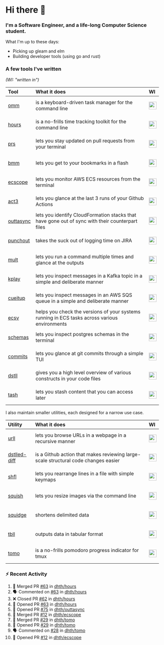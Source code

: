 Hi there 👋
===

### I'm a Software Engineer, and a life-long Computer Science student.

What I'm up to these days:

- Picking up gleam and elm
- Building developer tools (using go and rust)

### A few tools I've written

*(WI: "written in")*

| Tool                                           | What it does                                                                                    | WI                                                                                                                                                                           |
|:-----------------------------------------------|:------------------------------------------------------------------------------------------------|:-----------------------------------------------------------------------------------------------------------------------------------------------------------------------------|
| [omm](https://github.com/dhth/omm)             | is a keyboard-driven task manager for the command line                                          | <p align="center"><a href="https://github.com/dhth?tab=repositories&language=go"><img height=25px src="https://go-skill-icons.vercel.app/api/icons?i=go"/></a></p>           |
| [hours](https://github.com/dhth/hours)         | is a no-frills time tracking toolkit for the command line                                       | <p align="center"><a href="https://github.com/dhth?tab=repositories&language=go"><img height=25px src="https://go-skill-icons.vercel.app/api/icons?i=go"/></a></p>           |
| [prs](https://github.com/dhth/prs)             | lets you stay updated on pull requests from your terminal                                       | <p align="center"><a href="https://github.com/dhth?tab=repositories&language=go"><img height=25px src="https://go-skill-icons.vercel.app/api/icons?i=go"/></a></p>           |
| [bmm](https://github.com/dhth/bmm)             | lets you get to your bookmarks in a flash                                                       | <p align="center"><a href="https://github.com/dhth?tab=repositories&language=rust"><img height=25px src="https://go-skill-icons.vercel.app/api/icons?i=rust"/></a></p>       |
| [ecscope](https://github.com/dhth/ecscope)     | lets you monitor AWS ECS resources from the terminal                                            | <p align="center"><a href="https://github.com/dhth?tab=repositories&language=rust"><img height=25px src="https://go-skill-icons.vercel.app/api/icons?i=rust,gleam"/></a></p> |
| [act3](https://github.com/dhth/act3)           | lets you glance at the last 3 runs of your Github Actions                                       | <p align="center"><a href="https://github.com/dhth?tab=repositories&language=go"><img height=25px src="https://go-skill-icons.vercel.app/api/icons?i=go"/></a></p>           |
| [outtasync](https://github.com/dhth/outtasync) | lets you identify CloudFormation stacks that have gone out of sync with their counterpart files | <p align="center"><a href="https://github.com/dhth?tab=repositories&language=go"><img height=25px src="https://go-skill-icons.vercel.app/api/icons?i=go"/></a></p>           |
| [punchout](https://github.com/dhth/punchout)   | takes the suck out of logging time on JIRA                                                      | <p align="center"><a href="https://github.com/dhth?tab=repositories&language=go"><img height=25px src="https://go-skill-icons.vercel.app/api/icons?i=go"/></a></p>           |
| [mult](https://github.com/dhth/mult)           | lets you run a command multiple times and glance at the outputs                                 | <p align="center"><a href="https://github.com/dhth?tab=repositories&language=go"><img height=25px src="https://go-skill-icons.vercel.app/api/icons?i=go"/></a></p>           |
| [kplay](https://github.com/dhth/kplay)         | lets you inspect messages in a Kafka topic in a simple and deliberate manner                    | <p align="center"><a href="https://github.com/dhth?tab=repositories&language=go"><img height=25px src="https://go-skill-icons.vercel.app/api/icons?i=go"/></a></p>           |
| [cueitup](https://github.com/dhth/cueitup)     | lets you inspect messages in an AWS SQS queue in a simple and deliberate manner                 | <p align="center"><a href="https://github.com/dhth?tab=repositories&language=go"><img height=25px src="https://go-skill-icons.vercel.app/api/icons?i=go"/></a></p>           |
| [ecsv](https://github.com/dhth/ecsv)           | helps you check the versions of your systems running in ECS tasks across various environments   | <p align="center"><a href="https://github.com/dhth?tab=repositories&language=go"><img height=25px src="https://go-skill-icons.vercel.app/api/icons?i=go"/></a></p>           |
| [schemas](https://github.com/dhth/schemas)     | lets you inspect postgres schemas in the terminal                                               | <p align="center"><a href="https://github.com/dhth?tab=repositories&language=go"><img height=25px src="https://go-skill-icons.vercel.app/api/icons?i=go"/></a></p>           |
| [commits](https://github.com/dhth/commits)     | lets you glance at git commits through a simple TUI                                             | <p align="center"><a href="https://github.com/dhth?tab=repositories&language=go"><img height=25px src="https://go-skill-icons.vercel.app/api/icons?i=go"/></a></p>           |
| [dstll](https://github.com/dhth/dstll)         | gives you a high level overview of various constructs in your code files                        | <p align="center"><a href="https://github.com/dhth?tab=repositories&language=go"><img height=25px src="https://go-skill-icons.vercel.app/api/icons?i=go"/></a></p>           |
| [tash](https://github.com/dhth/tash)           | lets you stash content that you can access later                                                | <p align="center"><a href="https://github.com/dhth?tab=repositories&language=rust"><img height=25px src="https://go-skill-icons.vercel.app/api/icons?i=rust"/></a></p>       |

I also maintain smaller utilities, each designed for a narrow use case.

| Utility                                                     | What it does                                                                       | WI                                                                                                                                                                      |
|:------------------------------------------------------------|:-----------------------------------------------------------------------------------|:------------------------------------------------------------------------------------------------------------------------------------------------------------------------|
| [urll](https://github.com/dhth/urll)                        | lets you browse URLs in a webpage in a recursive manner                            | <p align="center"><a href="https://github.com/dhth?tab=repositories&language=rust"><img height=25px src="https://go-skill-icons.vercel.app/api/icons?i=rust"/></a></p>  |
| [dstlled-diff](https://github.com/dhth/dstlled-diff-action) | is a Github action that makes reviewing large-scale structural code changes easier | <p align="center"><a href="https://github.com/dhth?tab=repositories&language=shell"><img height=25px src="https://go-skill-icons.vercel.app/api/icons?i=bash"/></a></p> |
| [shfl](https://github.com/dhth/shfl)                        | lets you rearrange lines in a file with simple keymaps                             | <p align="center"><a href="https://github.com/dhth?tab=repositories&language=rust"><img height=25px src="https://go-skill-icons.vercel.app/api/icons?i=rust"/></a></p>  |
| [squish](https://github.com/dhth/squish)                    | lets you resize images via the command line                                        | <p align="center"><a href="https://github.com/dhth?tab=repositories&language=rust"><img height=25px src="https://go-skill-icons.vercel.app/api/icons?i=rust"/></a></p>  |
| [squidge](https://github.com/dhth/squidge)                  | shortens delimited data                                                            | <p align="center"><a href="https://github.com/dhth?tab=repositories&language=rust"><img height=25px src="https://go-skill-icons.vercel.app/api/icons?i=rust"/></a></p>  |
| [tbll](https://github.com/dhth/tbll)                        | outputs data in tabular format                                                     | <p align="center"><a href="https://github.com/dhth?tab=repositories&language=rust"><img height=25px src="https://go-skill-icons.vercel.app/api/icons?i=rust"/></a></p>  |
| [tomo](https://github.com/dhth/tomo)                        | is a no-frills pomodoro progress indicator for tmux                                | <p align="center"><a href="https://github.com/dhth?tab=repositories&language=rust"><img height=25px src="https://go-skill-icons.vercel.app/api/icons?i=rust"/></a></p>  |

### :zap: Recent Activity

<!--START_SECTION:activity-->
1. 🎉 Merged PR [#63](https://github.com/dhth/hours/pull/63) in [dhth/hours](https://github.com/dhth/hours)
2. 🗣 Commented on [#63](https://github.com/dhth/hours/pull/63#issuecomment-2780749454) in [dhth/hours](https://github.com/dhth/hours)
3. ❌ Closed PR [#62](https://github.com/dhth/hours/pull/62) in [dhth/hours](https://github.com/dhth/hours)
4. 💪 Opened PR [#63](https://github.com/dhth/hours/pull/63) in [dhth/hours](https://github.com/dhth/hours)
5. 💪 Opened PR [#75](https://github.com/dhth/outtasync/pull/75) in [dhth/outtasync](https://github.com/dhth/outtasync)
6. 🎉 Merged PR [#12](https://github.com/dhth/ecscope/pull/12) in [dhth/ecscope](https://github.com/dhth/ecscope)
7. 🎉 Merged PR [#29](https://github.com/dhth/tomo/pull/29) in [dhth/tomo](https://github.com/dhth/tomo)
8. 💪 Opened PR [#29](https://github.com/dhth/tomo/pull/29) in [dhth/tomo](https://github.com/dhth/tomo)
9. 🗣 Commented on [#28](https://github.com/dhth/tomo/pull/28#issuecomment-2776828429) in [dhth/tomo](https://github.com/dhth/tomo)
10. 💪 Opened PR [#12](https://github.com/dhth/ecscope/pull/12) in [dhth/ecscope](https://github.com/dhth/ecscope)
<!--END_SECTION:activity-->
